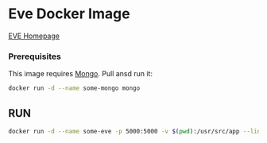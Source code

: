 Eve Docker Image
==================

[EVE Homepage](http://python-eve.org/)

### Prerequisites

This image requires [Mongo](https://hub.docker.com/_/mongo/). Pull ansd run it:

```bash
docker run -d --name some-mongo mongo
```

RUN
---

```bash
docker run -d --name some-eve -p 5000:5000 -v $(pwd):/usr/src/app --link some-mongo:mongo aleksxp/docker-python-eve
```